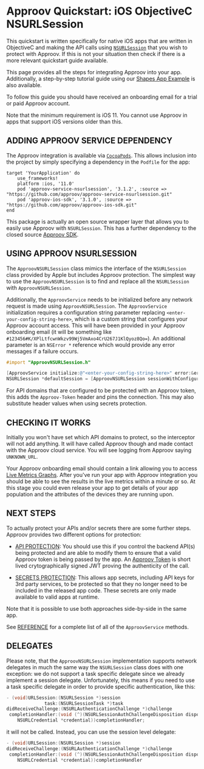 # Approov Quickstart: iOS ObjectiveC NSURLSession

This quickstart is written specifically for native iOS apps that are written in ObjectiveC and making the API calls using [`NSURLSession`](https://developer.apple.com/documentation/foundation/nsurlsession) that you wish to protect with Approov. If this is not your situation then check if there is a more relevant quickstart guide available.

This page provides all the steps for integrating Approov into your app. Additionally, a step-by-step tutorial guide using our [Shapes App Example](https://github.com/approov/quickstart-ios-objectivec-nsurlsession/blob/master/SHAPES-EXAMPLE.md) is also available.

To follow this guide you should have received an onboarding email for a trial or paid Approov account.

Note that the minimum requirement is iOS 11. You cannot use Approov in apps that support iOS versions older than this.

## ADDING APPROOV SERVICE DEPENDENCY
The Approov integration is available via [`CocoaPods`](https://cocoapods.org/). This allows inclusion into the project by simply specifying a dependency in the `Podfile` for the app:

```
target 'YourApplication' do
    use_frameworks!
    platform :ios, '11.0'
    pod 'approov-service-nsurlsession', '3.1.2', :source => "https://github.com/approov/approov-service-nsurlsession.git"
    pod 'approov-ios-sdk', '3.1.0', :source => "https://github.com/approov/approov-ios-sdk.git"
end
```

This package is actually an open source wrapper layer that allows you to easily use Approov with `NSURLSession`. This has a further dependency to the closed source [Approov SDK](https://github.com/approov/approov-ios-sdk).

## USING APPROOV NSURLSESSION
The `ApproovNSURLSession` class mimics the interface of the `NSURLSession` class provided by Apple but includes Approov protection. The simplest way to use the `ApproovNSURLSession` is to find and replace all the `NSURLSession` with `ApproovNSURLSession`.

Additionally, the `ApproovService` needs to be initialized before any network request is made using `ApproovNSURLSession`. The `ApproovService` initialization requires a configuration string parameter replacing `<enter-your-config-string-here>`, which is a custom string that configures your Approov account access. This will have been provided in your Approov onboarding email (it will be something like `#123456#K/XPlLtfcwnWkzv99Wj5VmAxo4CrU267J1KlQyoz8Qo=`). An additional parameter is an `NSError *` reference which would provide any error messages if a failure occurs.

```ObjectiveC
#import "ApproovNSURLSession.h"

[ApproovService initialize:@"<enter-your-config-string-here>" error:&error];
NSURLSession *defaultSession = [ApproovNSURLSession sessionWithConfiguration:NSURLSessionConfiguration.defaultSessionConfiguration];
```

For API domains that are configured to be protected with an Approov token, this adds the `Approov-Token` header and pins the connection. This may also substitute header values when using secrets protection.

## CHECKING IT WORKS
Initially you won't have set which API domains to protect, so the interceptor will not add anything. It will have called Approov though and made contact with the Approov cloud service. You will see logging from Approov saying `UNKNOWN_URL`.

Your Approov onboarding email should contain a link allowing you to access [Live Metrics Graphs](https://approov.io/docs/latest/approov-usage-documentation/#metrics-graphs). After you've run your app with Approov integration you should be able to see the results in the live metrics within a minute or so. At this stage you could even release your app to get details of your app population and the attributes of the devices they are running upon.

## NEXT STEPS
To actually protect your APIs and/or secrets there are some further steps. Approov provides two different options for protection:

* [API PROTECTION](https://github.com/approov/quickstart-ios-objectivec-nsurlsession/blob/master/API-PROTECTION.md): You should use this if you control the backend API(s) being protected and are able to modify them to ensure that a valid Approov token is being passed by the app. An [Approov Token](https://approov.io/docs/latest/approov-usage-documentation/#approov-tokens) is short lived crytographically signed JWT proving the authenticity of the call.

* [SECRETS PROTECTION](https://github.com/approov/quickstart-ios-objectivec-nsurlsession/blob/master/SECRETS-PROTECTION.md): This allows app secrets, including API keys for 3rd party services, to be protected so that they no longer need to be included in the released app code. These secrets are only made available to valid apps at runtime.

Note that it is possible to use both approaches side-by-side in the same app.

See [REFERENCE](https://github.com/approov/quickstart-ios-objectivec-nsurlsession/blob/master/REFERENCE.md) for a complete list of all of the `ApproovService` methods.

## DELEGATES
Please note, that the `ApproovNSURLSession` implementation supports network delegates in much the same way the `NSURLSession` class does with one exception: we do not support a task specific delegate since we already implement a session delegate. Unfortunately, this means if you need to use a task specific delegate in order to provide specific authentication, like this:

```ObjectiveC
- (void)URLSession:(NSURLSession *)session
              task:(NSURLSessionTask *)task
didReceiveChallenge:(NSURLAuthenticationChallenge *)challenge
 completionHandler:(void (^)(NSURLSessionAuthChallengeDisposition disposition,
    NSURLCredential *credential))completionHandler;
```

it will not be called. Instead, you can use the session level delegate:

```ObjectiveC
- (void)URLSession:(NSURLSession *)session
didReceiveChallenge:(NSURLAuthenticationChallenge *)challenge
 completionHandler:(void (^)(NSURLSessionAuthChallengeDisposition disposition,
    NSURLCredential *credential))completionHandler
```

